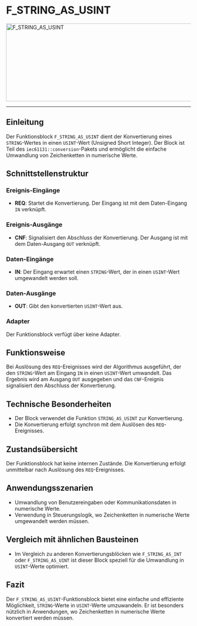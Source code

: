 # F_STRING_AS_USINT

<img width="1480" height="212" alt="F_STRING_AS_USINT" src="https://github.com/user-attachments/assets/70362b16-1ffa-4281-8a03-3acb4f428c33" />

* * * * * * * * * *
## Einleitung
Der Funktionsblock `F_STRING_AS_USINT` dient der Konvertierung eines `STRING`-Wertes in einen `USINT`-Wert (Unsigned Short Integer). Der Block ist Teil des `iec61131::conversion`-Pakets und ermöglicht die einfache Umwandlung von Zeichenketten in numerische Werte.

## Schnittstellenstruktur

### **Ereignis-Eingänge**
- **REQ**: Startet die Konvertierung. Der Eingang ist mit dem Daten-Eingang `IN` verknüpft.

### **Ereignis-Ausgänge**
- **CNF**: Signalisiert den Abschluss der Konvertierung. Der Ausgang ist mit dem Daten-Ausgang `OUT` verknüpft.

### **Daten-Eingänge**
- **IN**: Der Eingang erwartet einen `STRING`-Wert, der in einen `USINT`-Wert umgewandelt werden soll.

### **Daten-Ausgänge**
- **OUT**: Gibt den konvertierten `USINT`-Wert aus.

### **Adapter**
Der Funktionsblock verfügt über keine Adapter.

## Funktionsweise
Bei Auslösung des `REQ`-Ereignisses wird der Algorithmus ausgeführt, der den `STRING`-Wert am Eingang `IN` in einen `USINT`-Wert umwandelt. Das Ergebnis wird am Ausgang `OUT` ausgegeben und das `CNF`-Ereignis signalisiert den Abschluss der Konvertierung.

## Technische Besonderheiten
- Der Block verwendet die Funktion `STRING_AS_USINT` zur Konvertierung.
- Die Konvertierung erfolgt synchron mit dem Auslösen des `REQ`-Ereignisses.

## Zustandsübersicht
Der Funktionsblock hat keine internen Zustände. Die Konvertierung erfolgt unmittelbar nach Auslösung des `REQ`-Ereignisses.

## Anwendungsszenarien
- Umwandlung von Benutzereingaben oder Kommunikationsdaten in numerische Werte.
- Verwendung in Steuerungslogik, wo Zeichenketten in numerische Werte umgewandelt werden müssen.

## Vergleich mit ähnlichen Bausteinen
- Im Vergleich zu anderen Konvertierungsblöcken wie `F_STRING_AS_INT` oder `F_STRING_AS_UINT` ist dieser Block speziell für die Umwandlung in `USINT`-Werte optimiert.

## Fazit
Der `F_STRING_AS_USINT`-Funktionsblock bietet eine einfache und effiziente Möglichkeit, `STRING`-Werte in `USINT`-Werte umzuwandeln. Er ist besonders nützlich in Anwendungen, wo Zeichenketten in numerische Werte konvertiert werden müssen.
